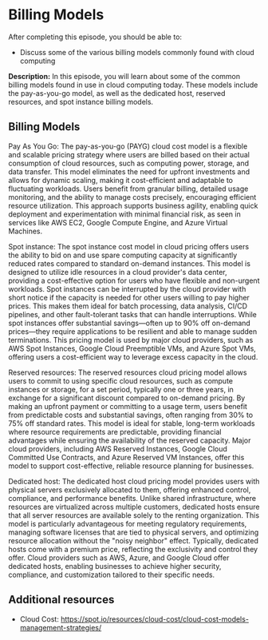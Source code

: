 # Billing Models

After completing this episode, you should be able to:

+ Discuss some of the various billing models commonly found with cloud computing   

**Description:** In this episode, you will learn about some of the common billing models found in use in cloud computing today. These models include the pay-as-you-go model, as well as the dedicated host, reserved resources, and spot instance billing models.       

## Billing Models       

Pay As You Go: The pay-as-you-go (PAYG) cloud cost model is a flexible and scalable pricing strategy where users are billed based on their actual consumption of cloud resources, such as computing power, storage, and data transfer. This model eliminates the need for upfront investments and allows for dynamic scaling, making it cost-efficient and adaptable to fluctuating workloads. Users benefit from granular billing, detailed usage monitoring, and the ability to manage costs precisely, encouraging efficient resource utilization. This approach supports business agility, enabling quick deployment and experimentation with minimal financial risk, as seen in services like AWS EC2, Google Compute Engine, and Azure Virtual Machines.

Spot instance: The spot instance cost model in cloud pricing offers users the ability to bid on and use spare computing capacity at significantly reduced rates compared to standard on-demand instances. This model is designed to utilize idle resources in a cloud provider's data center, providing a cost-effective option for users who have flexible and non-urgent workloads. Spot instances can be interrupted by the cloud provider with short notice if the capacity is needed for other users willing to pay higher prices. This makes them ideal for batch processing, data analysis, CI/CD pipelines, and other fault-tolerant tasks that can handle interruptions. While spot instances offer substantial savings—often up to 90% off on-demand prices—they require applications to be resilient and able to manage sudden terminations. This pricing model is used by major cloud providers, such as AWS Spot Instances, Google Cloud Preemptible VMs, and Azure Spot VMs, offering users a cost-efficient way to leverage excess capacity in the cloud.

Reserved resources: The reserved resources cloud pricing model allows users to commit to using specific cloud resources, such as compute instances or storage, for a set period, typically one or three years, in exchange for a significant discount compared to on-demand pricing. By making an upfront payment or committing to a usage term, users benefit from predictable costs and substantial savings, often ranging from 30% to 75% off standard rates. This model is ideal for stable, long-term workloads where resource requirements are predictable, providing financial advantages while ensuring the availability of the reserved capacity. Major cloud providers, including AWS Reserved Instances, Google Cloud Committed Use Contracts, and Azure Reserved VM Instances, offer this model to support cost-effective, reliable resource planning for businesses.

Dedicated host: The dedicated host cloud pricing model provides users with physical servers exclusively allocated to them, offering enhanced control, compliance, and performance benefits. Unlike shared infrastructure, where resources are virtualized across multiple customers, dedicated hosts ensure that all server resources are available solely to the renting organization. This model is particularly advantageous for meeting regulatory requirements, managing software licenses that are tied to physical servers, and optimizing resource allocation without the "noisy neighbor" effect. Typically, dedicated hosts come with a premium price, reflecting the exclusivity and control they offer. Cloud providers such as AWS, Azure, and Google Cloud offer dedicated hosts, enabling businesses to achieve higher security, compliance, and customization tailored to their specific needs.

## Additional resources

+ Cloud Cost: <https://spot.io/resources/cloud-cost/cloud-cost-models-management-strategies/>